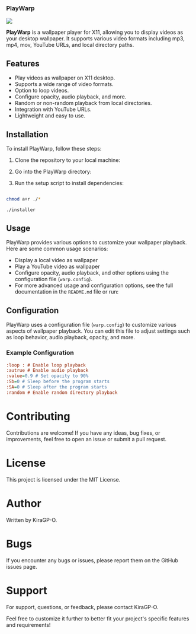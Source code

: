 ### PlayWarp

![](https://github.com/thomas10-10/foo-Wallpaper-Feh-Gif/blob/master/desktop-animation2.gif)

**PlayWarp** is a wallpaper player for X11, allowing you to display videos as your desktop wallpaper. It supports various video formats including mp3, mp4, mov, YouTube URLs, and local directory paths.

## Features

- Play videos as wallpaper on X11 desktop.
- Supports a wide range of video formats.
- Option to loop videos.
- Configure opacity, audio playback, and more.
- Random or non-random playback from local directories.
- Integration with YouTube URLs.
- Lightweight and easy to use.

## Installation

To install PlayWarp, follow these steps:

1. Clone the repository to your local machine:

2. Go into the PlayWarp directory:
   
3. Run the setup script to install dependencies:
```bash

chmod a+r ./*
```
```bash
./installer
```

## Usage

PlayWarp provides various options to customize your wallpaper playback. Here are some common usage scenarios:

- Display a local video as wallpaper
- Play a YouTube video as wallpaper
- Configure opacity, audio playback, and other options using the configuration file (`warp.config`).
- For more advanced usage and configuration options, see the full documentation in the `README.md` file or run:

## Configuration

PlayWarp uses a configuration file (`warp.config`) to customize various aspects of wallpaper playback. You can edit this file to adjust settings such as loop behavior, audio playback, opacity, and more.

### Example Configuration

```ini
:loop : # Enable loop playback
:autrue # Enable audio playback
:value=0.9 # Set opacity to 90%
:Sb=0 # Sleep before the program starts
:SA=0 # Sleep after the program starts
:random # Enable random directory playback
```
# Contributing
Contributions are welcome! If you have any ideas, bug fixes, or improvements, feel free to open an issue or submit a pull request.

# License
This project is licensed under the MIT License.

# Author
Written by KiraGP-O.

# Bugs
If you encounter any bugs or issues, please report them on the GitHub issues page.

# Support
For support, questions, or feedback, please contact KiraGP-O.

Feel free to customize it further to better fit your project's specific features and requirements!
